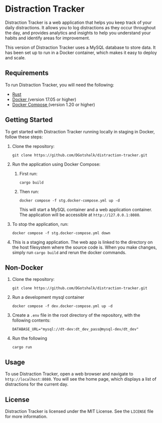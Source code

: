 # Distraction Tracker

Distraction Tracker is a web application that helps you keep track of your daily distractions. It allows you to log distractions as they occur throughout the day, and provides analytics and insights to help you understand your habits and identify areas for improvement.

This version of Distraction Tracker uses a MySQL database to store data. It has been set up to run in a Docker container, which makes it easy to deploy and scale.

## Requirements

To run Distraction Tracker, you will need the following:

- <a href="https://www.rust-lang.org/tools/install"> Rust </a> 
- <a href="https://docs.docker.com/engine/install/"> Docker </a>(version 17.05 or higher)
- <a href="https://docs.docker.com/compose/install/"> Docker Compose </a> (version 1.20 or higher)

## Getting Started

To get started with Distraction Tracker running locally in staging in Docker, follow these steps:

1. Clone the repository:

   ```
   git clone https://github.com/DGotshalk/distraction-tracker.git
   ```

2. Run the application using Docker Compose:
	1. First run:
		```
		cargo build
		```
	2. Then run:	
		```
		docker compose -f stg.docker-compose.yml up -d
		```

	   This will start a MySQL container and a web application container. The application will be accessible at `http://127.0.0.1:8080`.

3. To stop the application, run:
   ```
   docker compose -f stg.docker-compose.yml down
   ```

4. This is a staging application. The web app is linked to the directory on the host filesystem where the source code is. When you make changes, simply run `cargo build` and rerun the docker commands.

## Non-Docker

1. Clone the repository:

   ```
   git clone https://github.com/DGotshalk/distraction-tracker.git
   ```

2. Run a development mysql container
	```
	docker compose -f dev.docker-compose.yml up -d
	```

4. Create a `.env` file in the root directory of the repository, with the following contents:

	```
	DATABASE_URL="mysql://dt-dev:dt_dev_pass@mysql-dev/dt_dev"
	```

5. Run the following
	```
	cargo run 
	```
## Usage

To use Distraction Tracker, open a web browser and navigate to `http://localhost:8080`. You will see the home page, which displays a list of distractions for the current day.

## License

Distraction Tracker is licensed under the MIT License. See the `LICENSE` file for more information.
